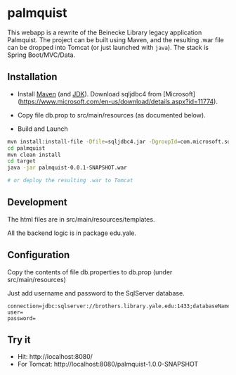 # palmquist

This webapp is a rewrite of the Beinecke Library legacy application Palmquist. 
The project can be built using Maven, and the resulting .war file can be dropped into Tomcat (or just launched with `java`).
The stack is Spring Boot/MVC/Data.

Installation
--------------

- Install [Maven](https://maven.apache.org/) (and [JDK](http://www.oracle.com/technetwork/java/javase/downloads/jdk8-downloads-2133151.html)). Download sqljdbc4 from [Microsoft] (https://www.microsoft.com/en-us/download/details.aspx?id=11774).

- Copy file db.prop to src/main/resources (as documented below).

* Build and Launch
```sh
mvn install:install-file -Dfile=sqljdbc4.jar -DgroupId=com.microsoft.sqlserver -DartifactId=sqljdbc4 -Dversion=4.0 -Dpackaging=jar
cd palmquist
mvn clean install
cd target
java -jar palmquist-0.0.1-SNAPSHOT.war

# or deploy the resulting .war to Tomcat

```

Development
--------------
The html files are in src/main/resources/templates.

All the backend logic is in package edu.yale.


Configuration
--------------

Copy the contents of file db.properties to db.prop (under src/main/resources)

Just add username and password to the SqlServer database.

```
connection=jdbc:sqlserver://brothers.library.yale.edu:1433;databaseName=test_pamoja
user=
password=
```

Try it
--------------
- Hit: http://localhost:8080/
- For Tomcat: http://localhost:8080/palmquist-1.0.0-SNAPSHOT
